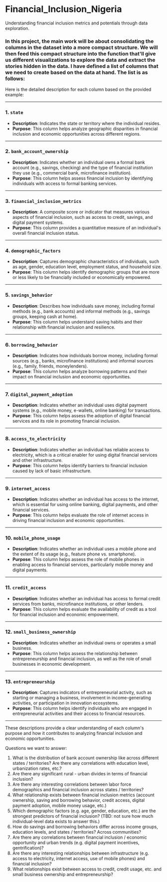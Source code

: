 # Financial_Inclusion_Nigeria
Understanding financial inclusion metrics and potentials through data exploration.

### In this project, the main work will be about consolidating the columns in the dataset into a more compact structure. We will then feed this compact structure into the function that'll give us different visualizations to explore the data and extract the stories hidden in the data. I have defined a list of columns that we need to create based on the data at hand. The list is as follows:

Here is the detailed description for each column based on the provided example:

---

### **1. `state`**
- **Description**: Indicates the state or territory where the individual resides.
- **Purpose**: This column helps analyze geographic disparities in financial inclusion and economic opportunities across different regions.

---

### **2. `bank_account_ownership`**
- **Description**: Indicates whether an individual owns a formal bank account (e.g., savings, checking) and the type of financial institution they use (e.g., commercial bank, microfinance institution).
- **Purpose**: This column helps assess financial inclusion by identifying individuals with access to formal banking services.

---

### **3. `financial_inclusion_metrics`**
- **Description**: A composite score or indicator that measures various aspects of financial inclusion, such as access to credit, savings, and digital payment systems.
- **Purpose**: This column provides a quantitative measure of an individual's overall financial inclusion status.

---

### **4. `demographic_factors`**
- **Description**: Captures demographic characteristics of individuals, such as age, gender, education level, employment status, and household size.
- **Purpose**: This column helps identify demographic groups that are more or less likely to be financially included or economically empowered.

---

### **5. `savings_behavior`**
- **Description**: Describes how individuals save money, including formal methods (e.g., bank accounts) and informal methods (e.g., savings groups, keeping cash at home).
- **Purpose**: This column helps understand saving habits and their relationship with financial inclusion and resilience.

---

### **6. `borrowing_behavior`**
- **Description**: Indicates how individuals borrow money, including formal sources (e.g., banks, microfinance institutions) and informal sources (e.g., family, friends, moneylenders).
- **Purpose**: This column helps analyze borrowing patterns and their impact on financial inclusion and economic opportunities.

---

### **7. `digital_payment_adoption`**
- **Description**: Indicates whether an individual uses digital payment systems (e.g., mobile money, e-wallets, online banking) for transactions.
- **Purpose**: This column helps assess the adoption of digital financial services and its role in promoting financial inclusion.

---

### **8. `access_to_electricity`**
- **Description**: Indicates whether an individual has reliable access to electricity, which is a critical enabler for using digital financial services and other infrastructure.
- **Purpose**: This column helps identify barriers to financial inclusion caused by lack of basic infrastructure.

---

### **9. `internet_access`**
- **Description**: Indicates whether an individual has access to the internet, which is essential for using online banking, digital payments, and other financial services.
- **Purpose**: This column helps evaluate the role of internet access in driving financial inclusion and economic opportunities.

---

### **10. `mobile_phone_usage`**
- **Description**: Indicates whether an individual uses a mobile phone and the extent of its usage (e.g., feature phone vs. smartphone).
- **Purpose**: This column helps assess the role of mobile phones in enabling access to financial services, particularly mobile money and digital payments.

---

### **11. `credit_access`**
- **Description**: Indicates whether an individual has access to formal credit services from banks, microfinance institutions, or other lenders.
- **Purpose**: This column helps evaluate the availability of credit as a tool for financial inclusion and economic empowerment.

---

### **12. `small_business_ownership`**
- **Description**: Indicates whether an individual owns or operates a small business.
- **Purpose**: This column helps assess the relationship between entrepreneurship and financial inclusion, as well as the role of small businesses in economic development.

---

### **13. `entrepreneurship`**
- **Description**: Captures indicators of entrepreneurial activity, such as starting or managing a business, involvement in income-generating activities, or participation in innovation ecosystems.
- **Purpose**: This column helps identify individuals who are engaged in entrepreneurial activities and their access to financial resources.
---

These descriptions provide a clear understanding of each column's purpose and how it contributes to analyzing financial inclusion and economic opportunities.




Questions we want to answer:

1) What is the distribution of bank account ownership like across different states / territories? Are there any correlations with education level, urbanization rates, etc.?
2) Are there any significant rural - urban divides in terms of financial inclusion?
3) Are there any interesting correlations between labor force demographics and financial inclusion across states / territories?
4) What relationship exists between financial inclusion metrics (account ownership, saving and borrowing behavior, credit access, digital payment adoption, mobile money usage, etc.)
5) Which demographic factors (e.g. age, gender, education, etc.) are the strongest predictors of financial inclusion? (TBD: not sure how much individual-level data exists to answer this.)
6) How do savings and borrowing behaviors differ across income groups, education levels, and states / territories? Across communities?
7) Are there any correlations between financial inclusion / economic opportunity and urban trends (e.g. digital payment incentives, gentrification)?
8) Are there any interesting relationships between infrastructure (e.g. access to electricity, internet access, use of mobile phones) and financial inclusion?
9) What relationships exist between access to credit, credit usage, etc. and small business ownership and entrepreneurship?
